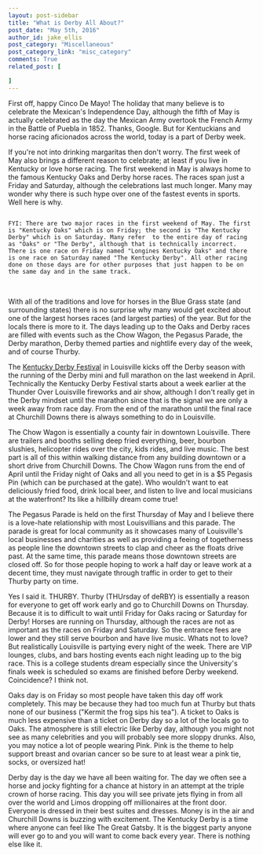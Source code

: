```yaml
---
layout: post-sidebar
title: "What is Derby All About?"
post_date: "May 5th, 2016"
author_id: jake_ellis
post_category: "Miscellaneous"
post_category_link: "misc_category"
comments: True
related_post: [

]
---
```


<p>
First off, happy Cinco De Mayo! The holiday that many believe is to celebrate the Mexican's Independence Day, although the fifth of May is actually celebrated as the day the Mexican Army overtook the French Army in the Battle of Puebla in 1852. Thanks, Google. But for Kentuckians and horse racing aficionados across the world, today is a part of Derby week. <!--endpreview-->
</p>

<p>
If you're not into drinking margaritas then don't worry. The first week of May also brings a different reason to celebrate; at least if you live in Kentucky or love horse racing. The first weekend in May is always home to the famous Kentucky Oaks and Derby horse races. The races span just a Friday and Saturday, although the celebrations last much longer. Many may wonder why there is such hype over one of the fastest events in sports. Well here is why. 
</p>

<p><pre><code>
FYI: There are two major races in the first weekend of May. The first is "Kentucky Oaks" which is on Friday; the second is "The Kentucky Derby" which is on Saturday. Many refer  to the entire day of racing as "Oaks" or "The Derby", although that is technically incorrect. There is one race on Friday named "Longines Kentucky Oaks" and there is one race on Saturday named "The Kentucky Derby". All other racing done on those days are for other purposes that just happen to be on the same day and in the same track.
</code></pre></p>
<br>

<p>
With all of the traditions and love for horses in the Blue Grass state (and surrounding states) there is no surprise why many would get excited about one of the largest horses races (and largest parties) of the year. But for the locals there is more to it. The days leading up to the Oaks and Derby races are filled with events such as the Chow Wagon, the Pegasus Parade, the Derby marathon, Derby themed parties and nightlife every day of the week, and of course Thurby.
</p>

<p>
The <a href="http://kdf.org/">Kentucky Derby Festival</a> in Louisville kicks off the Derby season with the running of the Derby mini and full marathon on the last weekend in April. Technically the Kentucky Derby Festival starts about a week earlier at the Thunder Over Louisville fireworks and air show, although I don't really get in the Derby mindset until the marathon since that is the signal we are only a week away from race day. From the end of the marathon until the final race at Churchill Downs there is always something to do in Louisville.
</p>

<p>
The Chow Wagon is essentially a county fair in downtown Louisville. There are trailers and booths selling deep fried everything, beer, bourbon slushies, helicopter rides over the city, kids rides, and live music. The best part is all of this within walking distance from any building downtown or a short drive from Churchill Downs. The Chow Wagon runs from the end of April until the Friday night of Oaks and all you need to get in is a $5 Pegasis Pin (which can be purchased at the gate). Who wouldn't want to eat deliciously fried food, drink local beer, and listen to live and local musicians at the waterfront? Its like a hillbilly dream come true!
</p>

<p>
The Pegasus Parade is held on the first Thursday of May and I believe there is a love-hate relationship with most Louisvillians and this parade. The parade is great for local community as it showcases many of Louisville's local businesses and charities as well as providing a feeing of togetherness as people line the downtown streets to clap and cheer as the floats drive past. At the same time, this parade means those downtown streets are closed off. So for those people hoping to work a half day or leave work at a decent time, they must navigate through traffic in order to get to their Thurby party on time. 
</p>

<p>
Yes I said it. THURBY. Thurby (THUrsday of deRBY) is essentially a reason for everyone to get off work early and go to Churchill Downs on Thursday. Because it is to difficult to wait until Friday for Oaks racing or Saturday for Derby! Horses are running on Thursday, although the races are not as important as the races on Friday and Saturday. So the entrance fees are lower and they still serve bourbon and have live music. Whats not to love? But realistically Louisville is partying every night of the week. There are VIP lounges, clubs, and bars hosting events each night leading up to the big race. This is a college students dream especially since the University's finals week is scheduled so exams are finished before Derby weekend. Coincidence? I think not.
</p>

<p>
Oaks day is on Friday so most people have taken this day off work completely. This may be because they had too much fun at Thurby but thats none of our business ("Kermit the frog sips his tea"). A ticket to Oaks is much less expensive than a ticket on Derby day so a lot of the locals go to Oaks. The atmosphere is still electric like Derby day, although you might not see as many celebrities and you will probably see more sloppy drunks. Also, you may notice a lot of people wearing Pink. Pink is the theme to help support breast and ovarian cancer so be sure to at least wear a pink tie, socks, or oversized hat!
</p>

<p>
Derby day is the day we have all been waiting for. The day we often see a horse and jocky fighting for a chance at history in an attempt at the triple crown of horse racing. This day you will see private jets flying in from all over the world and Limos dropping off millionaires at the front door. Everyone is dressed in their best suites and dresses. Money is in the air and Churchill Downs is buzzing with excitement. The Kentucky Derby is a time where anyone can feel like The Great Gatsby. It is the biggest party anyone will ever go to and you will want to come back every year. There is nothing else like it.
</p>


